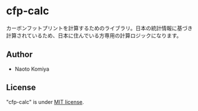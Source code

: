 # cfp-calc

カーボンフットプリントを計算するためのライブラリ。日本の統計情報に基づき計算されているため、日本に住んでいる方専用の計算ロジックになります。

## Author

- Naoto Komiya

## License

"cfp-calc" is under [MIT license](https://en.wikipedia.org/wiki/MIT_License).
